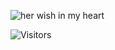 ![her wish in my heart](https://github.com/user-attachments/assets/ce2cb689-f7e8-4ff2-9603-fa355ae0627c)









![Visitors](https://api.visitorbadge.io/api/visitors?path=https%3A%2F%2Fgithub.com%2FD00MZ-PERF3CTION&label=silly%20profile%20peekers&labelColor=%23f47373&countColor=%23555555&labelStyle=upper)


